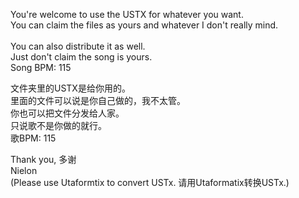 You're welcome to use the USTX for whatever you want.<br>
You can claim the files as yours and whatever I don't really mind.<br><br>
You can also distribute it as well.<br>
Just don't claim the song is yours.<br>
Song BPM: 115<br>

文件夹里的USTX是给你用的。<br>
里面的文件可以说是你自己做的，我不太管。<br>
你也可以把文件分发给人家。<br>
只说歌不是你做的就行。<br>
歌BPM: 115<br>

Thank you, 多谢<br>
Nielon<br>
(Please use Utaformtix to convert USTx. 请用Utaformatix转换USTx.)